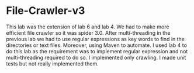 # File-Crawler-v3
This lab was the extension of lab 6 and lab 4. We had to make more efficient file crawler so it was spider 3.0.
After multi-threading in the previous lab we had to use regular expressions as key words to find in the directories or text files.
Moreover, using Maven to automate.
I used lab 4 to do this lab as the requirement was to implement regular expression and not multi-threading required to do so.
I implemented only crawling.
I made unit tests but not really implemented them.
